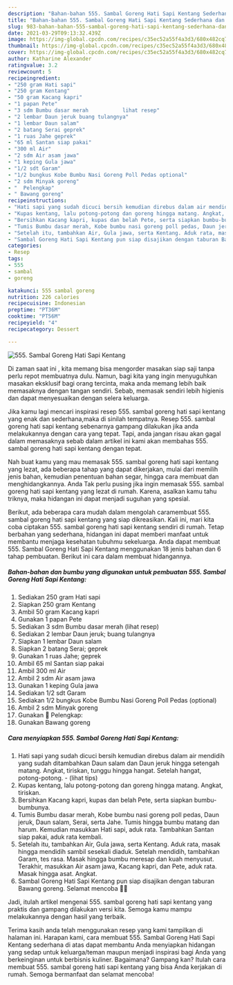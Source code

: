 ```yaml
---
description: "Bahan-bahan 555. Sambal Goreng Hati Sapi Kentang Sederhana dan Mudah Dibuat"
title: "Bahan-bahan 555. Sambal Goreng Hati Sapi Kentang Sederhana dan Mudah Dibuat"
slug: 983-bahan-bahan-555-sambal-goreng-hati-sapi-kentang-sederhana-dan-mudah-dibuat
date: 2021-03-29T09:13:32.439Z
image: https://img-global.cpcdn.com/recipes/c35ec52a55f4a3d3/680x482cq70/555-sambal-goreng-hati-sapi-kentang-foto-resep-utama.jpg
thumbnail: https://img-global.cpcdn.com/recipes/c35ec52a55f4a3d3/680x482cq70/555-sambal-goreng-hati-sapi-kentang-foto-resep-utama.jpg
cover: https://img-global.cpcdn.com/recipes/c35ec52a55f4a3d3/680x482cq70/555-sambal-goreng-hati-sapi-kentang-foto-resep-utama.jpg
author: Katharine Alexander
ratingvalue: 3.2
reviewcount: 5
recipeingredient:
- "250 gram Hati sapi"
- "250 gram Kentang"
- "50 gram Kacang kapri"
- "1 papan Pete"
- "3 sdm Bumbu dasar merah           lihat resep"
- "2 lembar Daun jeruk buang tulangnya"
- "1 lembar Daun salam"
- "2 batang Serai geprek"
- "1 ruas Jahe geprek"
- "65 ml Santan siap pakai"
- "300 ml Air"
- "2 sdm Air asam jawa"
- "1 keping Gula jawa"
- "1/2 sdt Garam"
- "1/2 bungkus Kobe Bumbu Nasi Goreng Poll Pedas optional"
- "2 sdm Minyak goreng"
- "  Pelengkap"
- " Bawang goreng"
recipeinstructions:
- "Hati sapi yang sudah dicuci bersih kemudian direbus dalam air mendidih yang sudah ditambahkan Daun salam dan Daun jeruk hingga setengah matang. Angkat, tiriskan, tunggu hingga hangat. Setelah hangat, potong-potong.           (lihat tips)"
- "Kupas kentang, lalu potong-potong dan goreng hingga matang. Angkat, tiriskan."
- "Bersihkan Kacang kapri, kupas dan belah Pete, serta siapkan bumbu-bumbunya."
- "Tumis Bumbu dasar merah, Kobe bumbu nasi goreng poll pedas, Daun jeruk, Daun salam, Serai, serta Jahe. Tumis hingga bumbu matang dan harum. Kemudian masukkan Hati sapi, aduk rata. Tambahkan Santan siap pakai, aduk rata kembali."
- "Setelah itu, tambahkan Air, Gula jawa, serta Kentang. Aduk rata, masak hingga mendidih sambil sesekali diaduk. Setelah mendidih, tambahkan Garam, tes rasa. Masak hingga bumbu meresap dan kuah menyusut. Terakhir, masukkan Air asam jawa, Kacang kapri, dan Pete, aduk rata. Masak hingga asat. Angkat."
- "Sambal Goreng Hati Sapi Kentang pun siap disajikan dengan taburan Bawang goreng. Selamat mencoba 🙏😊"
categories:
- Resep
tags:
- 555
- sambal
- goreng

katakunci: 555 sambal goreng 
nutrition: 226 calories
recipecuisine: Indonesian
preptime: "PT36M"
cooktime: "PT56M"
recipeyield: "4"
recipecategory: Dessert

---
```



![555. Sambal Goreng Hati Sapi Kentang](https://img-global.cpcdn.com/recipes/c35ec52a55f4a3d3/680x482cq70/555-sambal-goreng-hati-sapi-kentang-foto-resep-utama.jpg)

Di zaman  saat ini , kita memang bisa mengorder masakan siap saji tanpa perlu repot membuatnya dulu. Namun, bagi kita yang ingin menyuguhkan masakan eksklusif bagi orang tercinta, maka anda memang lebih baik memasaknya dengan tangan sendiri. Sebab, memasak sendiri lebih higienis dan dapat menyesuaikan dengan selera keluarga.

Jika kamu lagi mencari inspirasi resep 555. sambal goreng hati sapi kentang yang enak dan sederhana,maka di sinilah tempatnya. Resep 555. sambal goreng hati sapi kentang  sebenarnya gampang dilakukan jika anda melakukannya dengan cara yang tepat. Tapi, anda jangan risau akan gagal dalam memasaknya 
sebab dalam artikel ini kami akan membahas 555. sambal goreng hati sapi kentang dengan tepat.  



Nah buat kamu yang mau memasak 555. sambal goreng hati sapi kentang yang lezat, ada beberapa tahap yang dapat dikerjakan, mulai dari memilih jenis bahan, kemudian penentuan bahan segar, hingga cara membuat dan menghidangkannya. Anda Tak perlu pusing jika ingin memasak 555. sambal goreng hati sapi kentang yang lezat di rumah. Karena, asalkan kamu  tahu triknya, maka hidangan ini dapat menjadi suguhan yang spesial.

Berikut, ada beberapa cara mudah dalam mengolah caramembuat 555. sambal goreng hati sapi kentang yang siap dikreasikan. Kali ini, mari kita coba ciptakan 555. sambal goreng hati sapi kentang sendiri di rumah. Tetap berbahan yang sederhana, hidangan ini dapat memberi manfaat untuk membantu menjaga kesehatan tubuhmu sekeluarga. Anda dapat membuat 555. Sambal Goreng Hati Sapi Kentang menggunakan 18 jenis bahan dan 6 tahap pembuatan. Berikut ini cara dalam membuat hidangannya.

<!--inarticleads1-->

##### Bahan-bahan dan bumbu yang digunakan untuk pembuatan 555. Sambal Goreng Hati Sapi Kentang:

1. Sediakan 250 gram Hati sapi
1. Siapkan 250 gram Kentang
1. Ambil 50 gram Kacang kapri
1. Gunakan 1 papan Pete
1. Sediakan 3 sdm Bumbu dasar merah           (lihat resep)
1. Sediakan 2 lembar Daun jeruk; buang tulangnya
1. Siapkan 1 lembar Daun salam
1. Siapkan 2 batang Serai; geprek
1. Gunakan 1 ruas Jahe; geprek
1. Ambil 65 ml Santan siap pakai
1. Ambil 300 ml Air
1. Ambil 2 sdm Air asam jawa
1. Gunakan 1 keping Gula jawa
1. Sediakan 1/2 sdt Garam
1. Sediakan 1/2 bungkus Kobe Bumbu Nasi Goreng Poll Pedas (optional)
1. Ambil 2 sdm Minyak goreng
1. Gunakan  📌 Pelengkap:
1. Gunakan  Bawang goreng




<!--inarticleads2-->

##### Cara menyiapkan 555. Sambal Goreng Hati Sapi Kentang:

1. Hati sapi yang sudah dicuci bersih kemudian direbus dalam air mendidih yang sudah ditambahkan Daun salam dan Daun jeruk hingga setengah matang. Angkat, tiriskan, tunggu hingga hangat. Setelah hangat, potong-potong. -           (lihat tips)
1. Kupas kentang, lalu potong-potong dan goreng hingga matang. Angkat, tiriskan.
1. Bersihkan Kacang kapri, kupas dan belah Pete, serta siapkan bumbu-bumbunya.
1. Tumis Bumbu dasar merah, Kobe bumbu nasi goreng poll pedas, Daun jeruk, Daun salam, Serai, serta Jahe. Tumis hingga bumbu matang dan harum. Kemudian masukkan Hati sapi, aduk rata. Tambahkan Santan siap pakai, aduk rata kembali.
1. Setelah itu, tambahkan Air, Gula jawa, serta Kentang. Aduk rata, masak hingga mendidih sambil sesekali diaduk. Setelah mendidih, tambahkan Garam, tes rasa. Masak hingga bumbu meresap dan kuah menyusut. Terakhir, masukkan Air asam jawa, Kacang kapri, dan Pete, aduk rata. Masak hingga asat. Angkat.
1. Sambal Goreng Hati Sapi Kentang pun siap disajikan dengan taburan Bawang goreng. Selamat mencoba 🙏😊




Jadi, itulah artikel mengenai  555. sambal goreng hati sapi kentang  yang praktis dan gampang dilakukan versi kita. Semoga kamu mampu melakukannya dengan hasil yang terbaik. 

Terima kasih anda telah menggunakan resep yang kami tampilkan di halaman ini. Harapan kami, cara membuat  555. Sambal Goreng Hati Sapi Kentang sederhana di atas dapat membantu Anda menyiapkan hidangan yang sedap untuk keluarga/teman maupun menjadi inspirasi bagi Anda yang berkeinginan untuk berbisnis kuliner. Bagaimana? Gampang kan? Itulah cara membuat 555. sambal goreng hati sapi kentang yang bisa Anda kerjakan di rumah. Semoga bermanfaat dan selamat mencoba!

